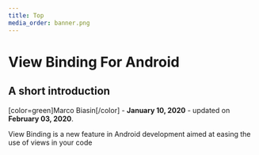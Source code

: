 ```yaml
---
title: Top
media_order: banner.png
---
```


# View Binding For Android
## A short introduction
[color=green]Marco Biasin[/color] - **January 10, 2020** - updated on **February 03, 2020**.

View Binding is a new feature in Android development aimed at easing the use of views in your code